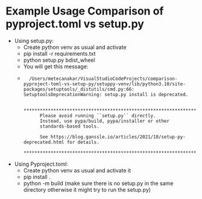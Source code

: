 # Example Usage Comparison of pyproject.toml vs setup.py

- Using setup.py:
  - Create python venv as usual and activate
  - pip install -r requirements.txt
  -  python setup.py bdist_wheel
    - You will get this message:
    - ```
        /Users/metecanakar/VisualStudioCodeProjects/comparison-pyproject-toml-vs-setup-py/setuppy-venv/lib/python3.10/site-packages/setuptools/_distutils/cmd.py:66: SetuptoolsDeprecationWarning: setup.py install is deprecated.

            ********************************************************************************
            Please avoid running ``setup.py`` directly.
            Instead, use pypa/build, pypa/installer or other
            standards-based tools.

            See https://blog.ganssle.io/articles/2021/10/setup-py-deprecated.html for details.
            ********************************************************************************
        ```
- Using Pyproject.toml:
  - Create python venv as usual and activate it
  - pip install .
  - python -m build (make sure there is no setup.py in the same directory otherwise it might try to run the setup.py)
